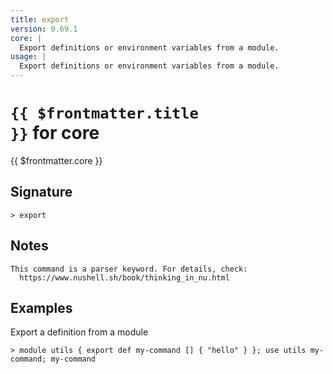 ```yaml
---
title: export
version: 0.69.1
core: |
  Export definitions or environment variables from a module.
usage: |
  Export definitions or environment variables from a module.
---
```


# <code>{{ $frontmatter.title }}</code> for core

<div style='white-space: pre-wrap;margin-top: 10px'>{{ $frontmatter.core }}</div>

## Signature

```> export ```

## Notes
```text
This command is a parser keyword. For details, check:
  https://www.nushell.sh/book/thinking_in_nu.html
```
## Examples

Export a definition from a module
```shell
> module utils { export def my-command [] { "hello" } }; use utils my-command; my-command
```
